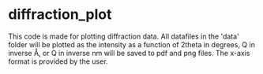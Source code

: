 # diffraction_plot
This code is made for plotting diffraction data. All datafiles in the 'data'
folder will be plotted as the intensity as a function of 2theta in degrees, Q in
inverse Å, or Q in inverse nm will be saved to pdf and png files. The x-axis
format is provided by the user.
